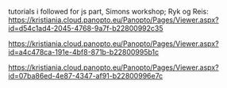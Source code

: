 tutorials i followed for js part, Simons workshop; Ryk og Reis: https://kristiania.cloud.panopto.eu/Panopto/Pages/Viewer.aspx?id=d54c1ad4-2045-4768-9a7f-b22800992c35

https://kristiania.cloud.panopto.eu/Panopto/Pages/Viewer.aspx?id=a4c478ca-191e-4bf8-871b-b22800995b1c

https://kristiania.cloud.panopto.eu/Panopto/Pages/Viewer.aspx?id=07ba86ed-4e87-4347-af91-b22800996e7c
